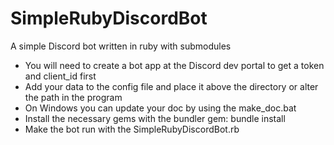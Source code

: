 # SimpleRubyDiscordBot
A simple Discord bot written in ruby with submodules

* You will need to create a bot app at the Discord dev portal to get a token and client_id first
* Add your data to the config file and place it above the directory or alter the path in the program
* On Windows you can update your doc by using the make_doc.bat
* Install the necessary gems with the bundler gem: bundle install
* Make the bot run with the SimpleRubyDiscordBot.rb

